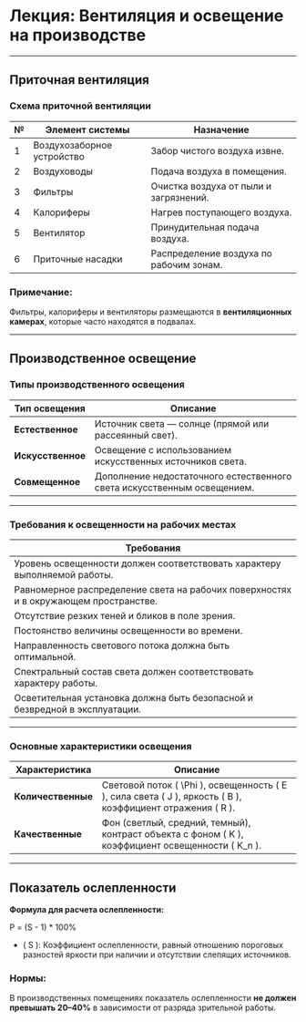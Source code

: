 # **Лекция: Вентиляция и освещение на производстве**

---

## **Приточная вентиляция**

### **Схема приточной вентиляции**

| **№** | **Элемент системы**                         | **Назначение**                                     |
|-------|--------------------------------------------|--------------------------------------------------|
| 1     | Воздухозаборное устройство                 | Забор чистого воздуха извне.                     |
| 2     | Воздуховоды                                | Подача воздуха в помещения.                      |
| 3     | Фильтры                                    | Очистка воздуха от пыли и загрязнений.           |
| 4     | Калориферы                                 | Нагрев поступающего воздуха.                     |
| 5     | Вентилятор                                 | Принудительная подача воздуха.                   |
| 6     | Приточные насадки                          | Распределение воздуха по рабочим зонам.          |

### **Примечание:**
Фильтры, калориферы и вентиляторы размещаются в **вентиляционных камерах**, которые часто находятся в подвалах.

---

## **Производственное освещение**

### **Типы производственного освещения**

| **Тип освещения**     | **Описание**                                                                 |
|-----------------------|-----------------------------------------------------------------------------|
| **Естественное**      | Источник света — солнце (прямой или рассеянный свет).                      |
| **Искусственное**     | Освещение с использованием искусственных источников света.                  |
| **Совмещенное**       | Дополнение недостаточного естественного света искусственным освещением.     |

---

### **Требования к освещенности на рабочих местах**

| **Требования**                                                                                   |
|--------------------------------------------------------------------------------------------------|
| Уровень освещенности должен соответствовать характеру выполняемой работы.                       |
| Равномерное распределение света на рабочих поверхностях и в окружающем пространстве.            |
| Отсутствие резких теней и бликов в поле зрения.                                                 |
| Постоянство величины освещенности во времени.                                                   |
| Направленность светового потока должна быть оптимальной.                                        |
| Спектральный состав света должен соответствовать характеру работы.                              |
| Осветительная установка должна быть безопасной и безвредной в эксплуатации.                     |

---

### **Основные характеристики освещения**

| **Характеристика**          | **Описание**                                                                                  |
|-----------------------------|----------------------------------------------------------------------------------------------|
| **Количественные**          | Световой поток \( \Phi \), освещенность \( E \), сила света \( J \), яркость \( B \), коэффициент отражения \( R \). |
| **Качественные**            | Фон (светлый, средний, темный), контраст объекта с фоном \( K \), коэффициент освещенности \( K_n \). |

---

## **Показатель ослепленности**

**Формула для расчета ослепленности:**

P = (S - 1) * 100%

- \( S \): Коэффициент ослепленности, равный отношению пороговых разностей яркости при наличии и отсутствии слепящих источников.

### **Нормы:**
В производственных помещениях показатель ослепленности **не должен превышать 20–40%** в зависимости от разряда зрительной работы.
